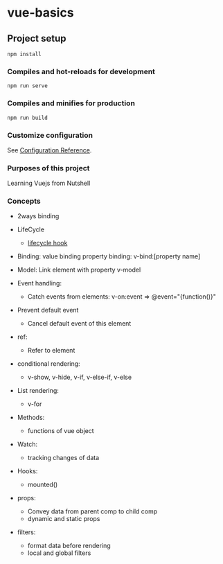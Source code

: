 # vue-basics

## Project setup
```
npm install
```

### Compiles and hot-reloads for development
```
npm run serve
```

### Compiles and minifies for production
```
npm run build
```

### Customize configuration
See [Configuration Reference](https://cli.vuejs.org/config/).


### Purposes of this project
Learning Vuejs from Nutshell

### Concepts
- 2ways binding
- LifeCycle
  - [lifecycle hook](https://vuejs.org/guide/essentials/lifecycle.html)
- Binding:
  value binding
  property binding:
    v-bind:[property name]

- Model: Link element with property
  v-model

- Event handling:
  - Catch events from elements:
    v-on:event => @event="{function()}"

- Prevent default event
  - Cancel default event of this element

- ref: 
  - Refer to element

- conditional rendering: 
  - v-show, v-hide, v-if, v-else-if, v-else

- List rendering: 
  - v-for

- Methods: 
  - functions of vue object

- Watch: 
  - tracking changes of data

- Hooks:
  - mounted()

- props:
  - Convey data from parent comp to child comp
  - dynamic and static props

- filters:
  - format data before rendering 
  - local and global filters